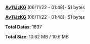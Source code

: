 [**Av11JzKG**](/data/Av11JzKG.txt) (06/11/22 - 01:48)- 51 bytes

[**Av11JzKG**](/data/Av11JzKG.txt) (06/11/22 - 01:48)- 51 bytes

**Total Datas**: 1837

**Total Size**: 10.62 MB / 10.6 MB